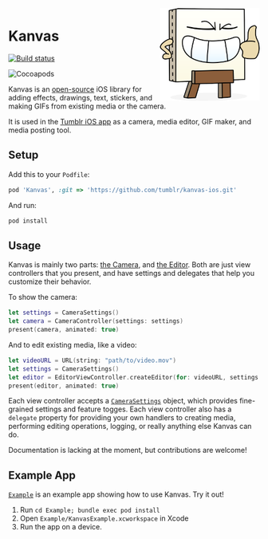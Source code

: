 <img width="200" align="right" src="https://github.com/tumblr/kanvas-ios/blob/main/images/kanvy-grin.png?raw=true" alt="kanvy">

# Kanvas


[![Build status](https://badge.buildkite.com/7c8558667703d6147550801644af0f394019d6e7b2daed739f.svg?branch=main)](https://buildkite.com/automattic/kanvas-ios)

![Cocoapods](https://img.shields.io/cocoapods/v/Kanvas)

Kanvas is an [open-source](https://github.com/tumblr/kanvas-ios/blob/main/LICENSE) iOS library for adding effects, drawings, text, stickers, and making GIFs from existing media or the camera.

It is used in the [Tumblr iOS app](https://apps.apple.com/us/app/tumblr/id305343404) as a camera, media editor, GIF maker, and media posting tool. 

## Setup

Add this to your `Podfile`:

```ruby
pod 'Kanvas', :git => 'https://github.com/tumblr/kanvas-ios.git'
```

And run:

```bash
pod install
```

## Usage

Kanvas is mainly two parts: [the Camera](https://github.com/tumblr/kanvas-ios/blob/main/Classes/Camera/CameraController.swift), and [the Editor](https://github.com/tumblr/kanvas-ios/blob/main/Classes/Editor/EditorViewController.swift). Both are just view controllers that you present, and have settings and delegates that help you customize their behavior.

To show the camera:

```swift
let settings = CameraSettings()
let camera = CameraController(settings: settings)
present(camera, animated: true)
```

And to edit existing media, like a video:

```swift
let videoURL = URL(string: "path/to/video.mov")
let settings = CameraSettings()
let editor = EditorViewController.createEditor(for: videoURL, settings: settings)
present(editor, animated: true)
```

Each view controller accepts a [`CameraSettings`](https://github.com/tumblr/kanvas-ios/blob/main/Classes/Settings/CameraSettings.swift) object, which provides fine-grained settings and feature togges. Each view controller also has a `delegate` property for providing your own handlers to creating media, performing editing operations, logging, or really anything else Kanvas can do.

Documentation is lacking at the moment, but contributions are welcome!

## Example App

[`Example`](https://github.com/tumblr/kanvas-ios/tree/main/Example) is an example app showing how to use Kanvas. Try it out!

1. Run `cd Example; bundle exec pod install`
2. Open `Example/KanvasExample.xcworkspace` in Xcode
3. Run the app on a device.
